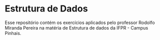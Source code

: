 # Estrutura de Dados

Esse repositório contém os exercícios aplicados pelo professor Rodolfo Miranda Pereira na matéria de Estrutura de dados da IFPR - Campus Pinhais.
